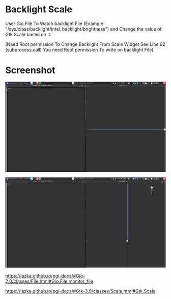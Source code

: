 # Backlight Scale

User Gio.File To Watch backlight File (Example "/sys/class/backlight/intel_backlight/brightness") and Change the value of Gtk.Scale based on it.

(Need Root permission To Change Backlight From Scale Widget See Line 92 (subprocess.call) You need Root permission To write on backlight File)

# Screenshot

![Alt text](https://raw.githubusercontent.com/yucefsourani/pygi-examples/master/backlight_gio_file_monitor__and_scale/e1.jpg "Screenshot")


![Alt text](https://raw.githubusercontent.com/yucefsourani/pygi-examples/master/backlight_gio_file_monitor__and_scale/e2.jpg "Screenshot")


https://lazka.github.io/pgi-docs/#Gio-2.0/classes/File.html#Gio.File.monitor_file

https://lazka.github.io/pgi-docs/#Gtk-3.0/classes/Scale.html#Gtk.Scale


